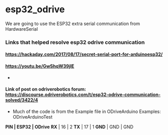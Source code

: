 # esp32_odrive

We are going to use the ESP32 extra serial communication from HardwareSerial
### Links that helped resolve esp32 odrive communication
#### https://hackaday.com/2017/08/17/secret-serial-port-for-arduinoesp32/
#### https://youtu.be/GwShqW39jlE
 * 
#### Link of post on odriverobotics forum: https://discourse.odriverobotics.com/t/esp32-odrive-communication-solved/3422/4
 * Much of the code is from the Example file in ODriveArduino Examples: ODriveArduinoTest

 **PIN | ESP32 | ODrive**
 **RX** |    16 |  2
 **TX** |    17 |  1
 **GND** |   GND | GND
 
